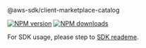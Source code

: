 @aws-sdk/client-marketplace-catalog

[![NPM version](https://img.shields.io/npm/v/@aws-sdk/client-marketplace-catalog/beta.svg)](https://www.npmjs.com/package/@aws-sdk/client-marketplace-catalog)
[![NPM downloads](https://img.shields.io/npm/dm/@aws-sdk/client-marketplace-catalog.svg)](https://www.npmjs.com/package/@aws-sdk/client-marketplace-catalog)

For SDK usage, please step to [SDK reademe](https://github.com/aws/aws-sdk-js-v3).
